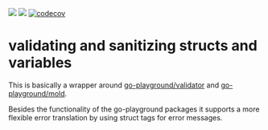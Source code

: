 [![](https://github.com/mbretter/go-validation/actions/workflows/test.yml/badge.svg)](https://github.com/mbretter/go-validation/actions/workflows/test.yml)
[![](https://goreportcard.com/badge/mbretter/go-validation)](https://goreportcard.com/report/mbretter/go-validation "Go Report Card")
[![codecov](https://codecov.io/gh/mbretter/go-validation/graph/badge.svg?token=YMBMKY7W9X)](https://codecov.io/gh/mbretter/go-validation)

# validating and sanitizing structs and variables

This is basically a wrapper around [go-playground/validator](https://github.com/go-playground/validator) and [go-playground/mold](https://github.com/go-playground/mold).

Besides the functionality of the go-playground packages it supports a more flexible error translation by using struct tags for error messages.

